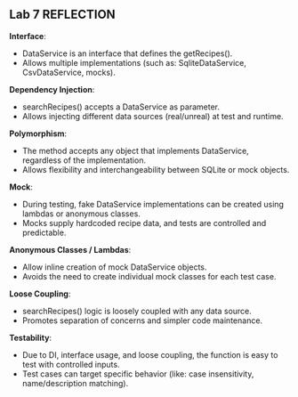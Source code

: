 **Lab 7 REFLECTION**
--------------------
**Interface**:
- DataService is an interface that defines the getRecipes().
- Allows multiple implementations (such as: SqliteDataService, CsvDataService, mocks).

**Dependency Injection**:
- searchRecipes() accepts a DataService as parameter.
- Allows injecting different data sources (real/unreal) at test and runtime.

**Polymorphism**:
- The method accepts any object that implements DataService, regardless of the implementation.
- Allows flexibility and interchangeability between SQLite or mock objects.

**Mock**:
- During testing, fake DataService implementations can be created using lambdas or anonymous classes.
- Mocks supply hardcoded recipe data, and tests are controlled and predictable.

**Anonymous Classes / Lambdas**:
- Allow inline creation of mock DataService objects.
- Avoids the need to create individual mock classes for each test case.

**Loose Coupling**:
- searchRecipes() logic is loosely coupled with any data source.
- Promotes separation of concerns and simpler code maintenance.

**Testability**:
- Due to DI, interface usage, and loose coupling, the function is easy to test with controlled inputs.
- Test cases can target specific behavior (like: case insensitivity, name/description matching).